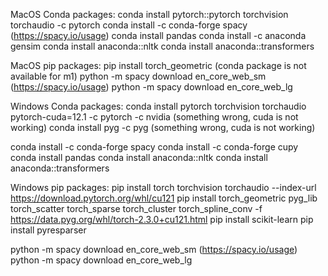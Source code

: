 MacOS Conda packages:
conda install pytorch::pytorch torchvision torchaudio -c pytorch
conda install -c conda-forge spacy (https://spacy.io/usage)
conda install pandas
conda install -c anaconda gensim
conda install anaconda::nltk
conda install anaconda::transformers

MacOS pip packages:
pip install torch_geometric (conda package is not available for m1)
python -m spacy download en_core_web_sm (https://spacy.io/usage)
python -m spacy download en_core_web_lg

Windows Conda packages:
conda install pytorch torchvision torchaudio pytorch-cuda=12.1 -c pytorch -c nvidia (something wrong, cuda is not working)
conda install pyg -c pyg (something wrong, cuda is not working)

conda install -c conda-forge spacy
conda install -c conda-forge cupy
conda install pandas
conda install anaconda::nltk
conda install anaconda::transformers

Windows pip packages:
pip install torch torchvision torchaudio --index-url https://download.pytorch.org/whl/cu121
pip install torch_geometric pyg_lib torch_scatter torch_sparse torch_cluster torch_spline_conv -f https://data.pyg.org/whl/torch-2.3.0+cu121.html
pip install scikit-learn
pip install pyresparser

python -m spacy download en_core_web_sm (https://spacy.io/usage)
python -m spacy download en_core_web_lg
